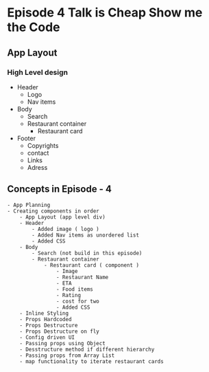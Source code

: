 # Episode 4 Talk is Cheap Show me the Code 

## App Layout 
### High Level design
  - Header
      - Logo
      - Nav items
  - Body
    - Search
    - Restaurant container
      - Restaurant card
  - Footer
    - Copyrights
    - contact
    - Links
    - Adress

## Concepts in Episode - 4 
    - App Planning 
    - Creating components in order 
        - App Layout (app level div)
        - Header 
            - Added image ( logo )
            - Added Nav items as unordered list
            - Added CSS
        - Body
            - Search (not build in this episode)
            - Restaurant container
                - Restaurant card ( component )
                    - Image
                    - Restaurant Name
                    - ETA
                    - Food items
                    - Rating
                    - cost for two
                    - Added CSS
        - Inline Styling
        - Props Hardcoded
        - Props Destructure
        - Props Destructure on fly
        - Config driven UI
        - Passing props using Object
        - Desstructure method if different hierarchy
        - Passing props from Array List 
        - map functionality to iterate restaurant cards


            
